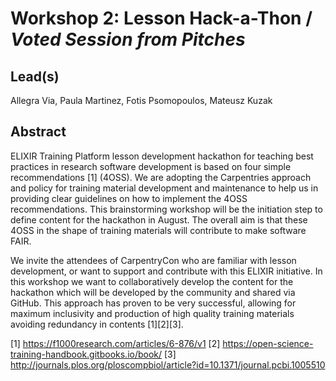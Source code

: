 # Workshop 2: **Lesson Hack-a-Thon / _Voted Session from Pitches_**

## Lead(s)
Allegra Via, Paula Martinez, Fotis Psomopoulos, Mateusz Kuzak

## Abstract
ELIXIR Training Platform lesson development hackathon for teaching best practices in research software development is
based on four simple recommendations [1] (4OSS). We are adopting the Carpentries approach and policy for training material
development and maintenance to help us in providing clear guidelines on how to implement the 4OSS recommendations.
This brainstorming workshop will be the initiation step to define content for the hackathon in August. The overall aim is
that these 4OSS in the shape of training materials will contribute to make software FAIR.

We invite the attendees of CarpentryCon who are familiar with lesson development, or want to support and contribute with
this ELIXIR initiative. In this workshop we want to collaboratively develop the content for the hackathon which will be
developed by the community and shared via GitHub. This approach has proven to be very successful, allowing for maximum
inclusivity and production of high quality training materials avoiding redundancy in contents [1][2][3].

[1] https://f1000research.com/articles/6-876/v1
[2] https://open-science-training-handbook.gitbooks.io/book/
[3] http://journals.plos.org/ploscompbiol/article?id=10.1371/journal.pcbi.1005510
